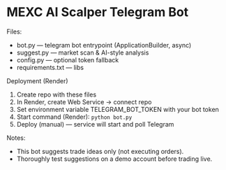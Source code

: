 # MEXC AI Scalper Telegram Bot

Files:
- bot.py — telegram bot entrypoint (ApplicationBuilder, async)
- suggest.py — market scan & AI-style analysis
- config.py — optional token fallback
- requirements.txt — libs

Deployment (Render)
1. Create repo with these files
2. In Render, create Web Service -> connect repo
3. Set environment variable TELEGRAM_BOT_TOKEN with your bot token
4. Start command (Render): `python bot.py`
5. Deploy (manual) — service will start and poll Telegram

Notes:
- This bot suggests trade ideas only (not executing orders).
- Thoroughly test suggestions on a demo account before trading live.
